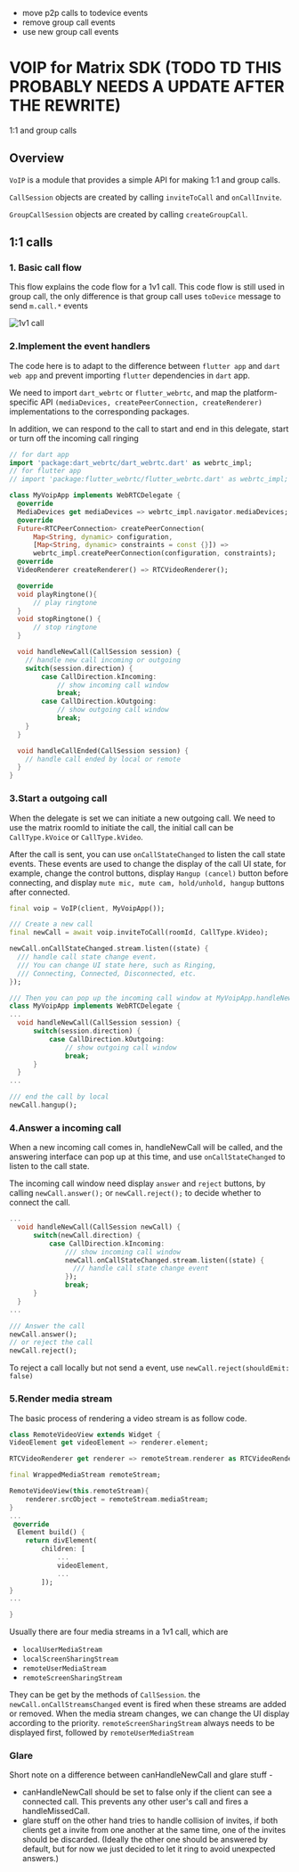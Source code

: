 - move p2p calls to todevice events
- remove group call events
- use new group call events





# VOIP for Matrix SDK (TODO TD THIS PROBABLY NEEDS A UPDATE AFTER THE REWRITE)

1:1 and group calls

## Overview

`VoIP` is a module that provides a simple API for making 1:1 and group calls.

`CallSession` objects are created by calling `inviteToCall` and `onCallInvite`.

`GroupCallSession` objects are created by calling `createGroupCall`.

## 1:1 calls

### 1. Basic call flow

This flow explains the code flow for a 1v1 call.
This code flow is still used in group call, the only difference is that group call uses `toDevice` message to send `m.call.*` events

![1v1 call](images/famedly-1v1-call.drawio.png)

### 2.Implement the event handlers

The code here is to adapt to the difference between `flutter app` and `dart web app` and prevent importing `flutter` dependencies in `dart` app.

We need to import `dart_webrtc` or `flutter_webrtc`, and map the platform-specific API `(mediaDevices, createPeerConnection, createRenderer)`
implementations to the corresponding packages.

In addition, we can respond to the call to start and end in this delegate, start or turn off the incoming call ringing

``` dart
// for dart app
import 'package:dart_webrtc/dart_webrtc.dart' as webrtc_impl;
// for flutter app
// import 'package:flutter_webrtc/flutter_webrtc.dart' as webrtc_impl;

class MyVoipApp implements WebRTCDelegate {
  @override
  MediaDevices get mediaDevices => webrtc_impl.navigator.mediaDevices;
  @override
  Future<RTCPeerConnection> createPeerConnection(
      Map<String, dynamic> configuration,
      [Map<String, dynamic> constraints = const {}]) =>
      webrtc_impl.createPeerConnection(configuration, constraints);
  @override
  VideoRenderer createRenderer() => RTCVideoRenderer();

  @override
  void playRingtone(){
      // play ringtone
  }
  void stopRingtone() {
      // stop ringtone
  }

  void handleNewCall(CallSession session) {
    // handle new call incoming or outgoing
    switch(session.direction) {
        case CallDirection.kIncoming:
            // show incoming call window
            break;
        case CallDirection.kOutgoing:
            // show outgoing call window
            break;
    }
  }

  void handleCallEnded(CallSession session) {
    // handle call ended by local or remote
  }
}
```

### 3.Start a outgoing call

When the delegate is set we can initiate a new outgoing call.
We need to use the matrix roomId to initiate the call, the initial call can be 
`CallType.kVoice` or `CallType.kVideo`.

After the call is sent, you can use `onCallStateChanged` to listen the call state events. These events are used to change the display of the call UI state, for example, change the control buttons, display `Hangup (cancel)` button before connecting, and display `mute mic, mute cam, hold/unhold, hangup` buttons after connected.

```dart
final voip = VoIP(client, MyVoipApp());

/// Create a new call
final newCall = await voip.inviteToCall(roomId, CallType.kVideo);

newCall.onCallStateChanged.stream.listen((state) {
  /// handle call state change event，
  /// You can change UI state here, such as Ringing,
  /// Connecting, Connected, Disconnected, etc.
});

/// Then you can pop up the incoming call window at MyVoipApp.handleNewCall.
class MyVoipApp implements WebRTCDelegate {
...
  void handleNewCall(CallSession session) {
      switch(session.direction) {
          case CallDirection.kOutgoing:
              // show outgoing call window
              break;
      }
  }
...

/// end the call by local
newCall.hangup();
```

### 4.Answer a incoming call

When a new incoming call comes in, handleNewCall will be called, and the answering interface can pop up at this time, and use `onCallStateChanged` to listen to the call state.

The incoming call window need display `answer` and `reject` buttons, by calling `newCall.answer();` or `newCall.reject();` to decide whether to connect the call.

```dart
...
  void handleNewCall(CallSession newCall) {
      switch(newCall.direction) {
          case CallDirection.kIncoming:
              /// show incoming call window
              newCall.onCallStateChanged.stream.listen((state) {
                /// handle call state change event
              });
              break;
      }
  }
...

/// Answer the call
newCall.answer();
// or reject the call
newCall.reject();
```

To reject a call locally but not send a event, use `newCall.reject(shouldEmit: false)`

### 5.Render media stream

The basic process of rendering a video stream is as follow code.

```dart
class RemoteVideoView extends Widget {
VideoElement get videoElement => renderer.element;

RTCVideoRenderer get renderer => remoteStream.renderer as RTCVideoRenderer;

final WrappedMediaStream remoteStream;

RemoteVideoView(this.remoteStream){
    renderer.srcObject = remoteStream.mediaStream;
}
...
 @override
  Element build() {
    return divElement(
        children: [
            ...
            videoElement,
            ...
        ]);
}
...

}
```

Usually there are four media streams in a 1v1 call, which are

* `localUserMediaStream`
* `localScreenSharingStream`
* `remoteUserMediaStream`
* `remoteScreenSharingStream`

They can be get by the methods of `CallSession`. the `newCall.onCallStreamsChanged` event is fired when these streams are added or removed.
When the media stream changes, we can change the UI display according to the priority.
`remoteScreenSharingStream` always needs to be displayed first, followed by `remoteUserMediaStream`

### Glare

Short note on a difference between canHandleNewCall and glare stuff - 
- canHandleNewCall should be set to false only if the client can see a connected call. This prevents any other user's call and fires a handleMissedCall. 
- glare stuff on the other hand tries to handle collision of invites, if both clients get a invite from one another at the same time, one of the invites should be discarded. (Ideally the other one should be answered by default, but for now we just decided to let it ring to avoid unexpected answers.)